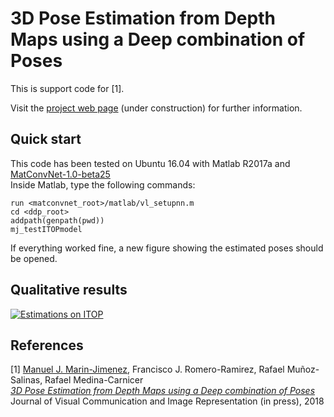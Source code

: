 # 3D Pose Estimation from Depth Maps using a Deep combination of Poses

This is support code for [1].

Visit the [project web page](http://www.uco.es/~in1majim/research/ddp.html) (under construction) for further information.

## Quick start

This code has been tested on Ubuntu 16.04 with Matlab R2017a and [MatConvNet-1.0-beta25](http://www.vlfeat.org/matconvnet/)  
Inside Matlab, type the following commands:  

```
run <matconvnet_root>/matlab/vl_setupnn.m  
cd <ddp_root>  
addpath(genpath(pwd))  
mj_testITOPmodel  

```
If everything worked fine, a new figure showing the estimated poses should be opened.

## Qualitative results

[![Estimations on ITOP](http://www.uco.es/~in1majim/research/images/sample000040DepthF.png)](https://www.youtube.com/embed/4gPI-GOf9wg)


## References

[1] [Manuel J. Marin-Jimenez](http://www.uco.es/~in1majim/), Francisco J. Romero-Ramirez, Rafael Muñoz-Salinas, Rafael Medina-Carnicer  
[*3D Pose Estimation from Depth Maps using a Deep combination of Poses*](https://arxiv.org/abs/1807.05389)  
Journal of Visual Communication and Image Representation (in press), 2018   

